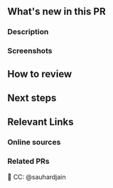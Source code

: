 [//]: # "These comments are meant for your reference. They are invisible and don't need to be deleted!"

## What's new in this PR
### Description
[//]: # "Required - Describe what's new in this PR in a few lines. A description and bullet points for specifics will suffice."

### Screenshots
[//]: # "Optional but strongly recommended - Add screenshots of expected behavior - GIFs if you're feeling fancy!"

## How to review
[//]: # "Required - Describe the order in which to review files and what to expect when testing locally. Is there anything specifically you want feedback on? Should this be reviewed commit by commit, or all at once? What are some user flows to test? What are some edge cases to look out for?"

## Next steps
[//]: # "Optional - What's NOT in this PR, doesn't work yet, and/or still needs to be done. Note any temporary fixes in this PR that should be cleaned up later."

## Relevant Links

### Online sources
[//]: # "Optional - copy links to any tutorials or documentation that was useful to you when working on this PR"

### Related PRs
[//]: # "Optional - related PRs you're waiting on/ PRs that will conflict, etc; if this is a refactor, feel free to add PRs that previously modified this code"




[//]: # "This tags the project leader as a default. Feel free to change, or add on anyone who you should be in on the conversation."
🥦 CC: @sauhardjain